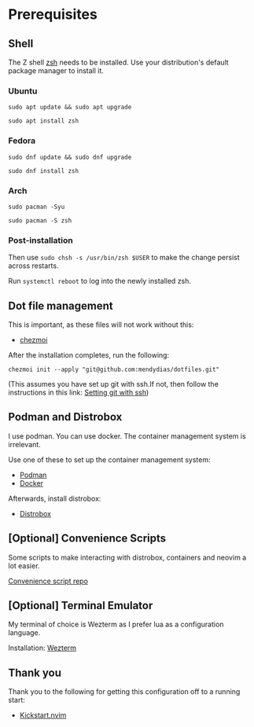 # Prerequisites

## Shell
The Z shell [zsh](https://www.zsh.org/) needs to be installed.
Use your distribution's default package manager to install it.

### Ubuntu

`sudo apt update && sudo apt upgrade`

`sudo apt install zsh`

### Fedora

`sudo dnf update && sudo dnf upgrade`

`sudo dnf install zsh`

### Arch

`sudo pacman -Syu`

`sudo pacman -S zsh`

### Post-installation

Then use `sudo chsh -s /usr/bin/zsh $USER` to make the change persist across
restarts.

Run `systemctl reboot` to log into the newly installed zsh.

## Dot file management

This is important, as these files will not work without this:
- [chezmoi](https://www.chezmoi.io/install/)

After the installation completes, run the following:

`chezmoi init --apply "git@github.com:mendydias/dotfiles.git"`

(This assumes you have set up git with ssh.If not, then follow the instructions
in this link: [Setting git with ssh](https://docs.github.com/en/authentication/connecting-to-github-with-ssh))

## Podman and Distrobox

I use podman. You can use docker. The container management system is
irrelevant.

Use one of these to set up the container management system:
- [Podman](https://podman.io/docs/installation)
- [Docker](https://docs.docker.com/engine/install/ubuntu/)

Afterwards, install distrobox:
- [Distrobox](https://github.com/89luca89/distrobox?tab=readme-ov-file#installation)

## [Optional] Convenience Scripts

Some scripts to make interacting with distrobox, containers and neovim a lot
easier.

[Convenience script repo](https://github.com/mendydias/scripts/tree/main)

## [Optional] Terminal Emulator

My terminal of choice is Wezterm as I prefer lua as a configuration language.

Installation:
[Wezterm](https://wezfurlong.org/wezterm/install/linux.html#installing-on-linux-via-flathub)

## Thank you

Thank you to the following for getting this configuration off to a running
start:
- [Kickstart.nvim](https://github.com/nvim-lua/kickstart.nvim)
